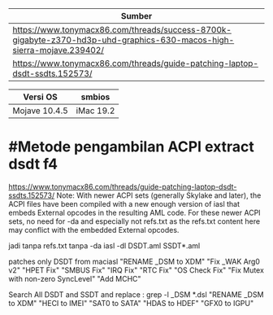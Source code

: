 

Sumber|
------|
https://www.tonymacx86.com/threads/success-8700k-gigabyte-z370-hd3p-uhd-graphics-630-macos-high-sierra-mojave.239402/|
https://www.tonymacx86.com/threads/guide-patching-laptop-dsdt-ssdts.152573/|

Versi OS         | smbios
-----------------|--------------
Mojave 10.4.5    | iMac 19.2 



#Metode pengambilan ACPI
extract dsdt f4
======

https://www.tonymacx86.com/threads/guide-patching-laptop-dsdt-ssdts.152573/
Note: With newer ACPI sets (generally Skylake and later), the ACPI files have been compiled with a new enough version of iasl that embeds External opcodes in the resulting AML code. For these newer ACPI sets, no need for -da and especially not refs.txt as the refs.txt content here may conflict with the embedded External opcodes.

jadi tanpa refs.txt tanpa -da
iasl -dl DSDT.aml SSDT*.aml

patches only DSDT from maciasl
"RENAME _DSM to XDM"
"Fix _WAK Arg0 v2"
"HPET Fix"
"SMBUS Fix"
"IRQ Fix"
"RTC Fix"
"OS Check Fix"
"Fix Mutex with non-zero SyncLevel"
"Add MCHC"

Search All DSDT and SSDT and replace : grep -l _DSM *.dsl
"RENAME _DSM to XDM"
"HECI to IMEI"
"SAT0 to SATA"
"HDAS to HDEF"
"GFX0 to IGPU"
